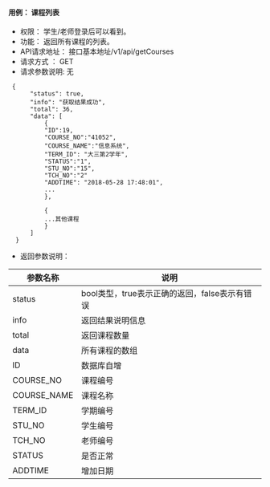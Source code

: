 #### 用例： 课程列表
- 权限： 学生/老师登录后可以看到。
- 功能： 返回所有课程的列表。
- API请求地址： 接口基本地址/v1/api/getCourses
- 请求方式 ： GET
- 请求参数说明: 无
```
 {
      "status": true,
      "info": "获取结果成功",
      "total": 36,
      "data": [
          {
          "ID":19,
          "COURSE_NO":"41052",
          "COURSE_NAME":"信息系统",
          "TERM_ID": "大三第2学年",
          "STATUS":"1",
          "STU_NO":"15",
          "TCH_NO":"2"
          "ADDTIME": "2018-05-28 17:48:01",
          ...
          },
          
          {
          ...其他课程
          }
      ]
  }

```
- 返回参数说明：

参数名称	| 说明
---|---
status | bool类型，true表示正确的返回，false表示有错误
info | 返回结果说明信息
total |返回课程数量
data | 所有课程的数组
ID | 	数据库自增
COURSE_NO |课程编号
COURSE_NAME |课程名称
TERM_ID |学期编号
STU_NO |学生编号
TCH_NO |老师编号
STATUS |是否正常
ADDTIME | 增加日期


